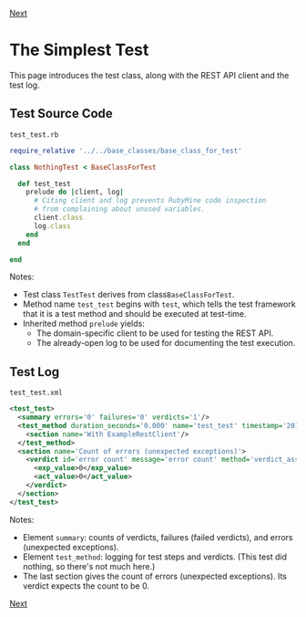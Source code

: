 <!--- GENERATED FILE, DO NOT EDIT --->
 [Next](./Sections.md)

# The Simplest Test

This page introduces the test class, along with the REST API client and the test log.

## Test Source Code

<code>test_test.rb</code>
```ruby
require_relative '../../base_classes/base_class_for_test'

class NothingTest < BaseClassForTest

  def test_test
    prelude do |client, log|
      # Citing client and log prevents RubyMine code inspection
      # from complaining about unused variables.
      client.class
      log.class
    end
  end

end
```

Notes:

- Test class <code>TestTest</code> derives from class<code>BaseClassForTest</code>.
- Method name <code>test_test</code> begins with <code>test</code>, which tells the test framework that it is a test method and should be executed at test-time.
- Inherited method <code>prelude</code> yields:
  - The domain-specific client to be used for testing the REST API.
  - The already-open log to be used for documenting the test execution.

##  Test Log

<code>test_test.xml</code>
```xml
<test_test>
  <summary errors='0' failures='0' verdicts='1'/>
  <test_method duration_seconds='0.000' name='test_test' timestamp='2017-09-26-Tue-17.08.15.443'>
    <section name='With ExampleRestClient'/>
  </test_method>
  <section name='Count of errors (unexpected exceptions)'>
    <verdict id='error count' message='error count' method='verdict_assert_equal?' outcome='passed' volatile='true'>
      <exp_value>0</exp_value>
      <act_value>0</act_value>
    </verdict>
  </section>
</test_test>
```

Notes:

- Element <code>summary</code>:  counts of verdicts, failures (failed verdicts), and errors (unexpected exceptions).
- Element <code>test_method</code>:  logging for test steps and verdicts.  (This test did nothing, so there's not much here.)
- The last section gives the count of errors (unexpected exceptions).  Its verdict expects the count to be 0.

 [Next](./Sections.md)
